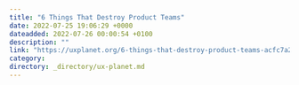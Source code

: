 ```yaml
---
title: "6 Things That Destroy Product Teams"
date: 2022-07-25 19:06:29 +0000
dateadded: 2022-07-26 00:00:54 +0100
description: ""
link: "https://uxplanet.org/6-things-that-destroy-product-teams-acfc7a27931a?source=rss----819cc2aaeee0---4"
category:
directory: _directory/ux-planet.md
---
```

